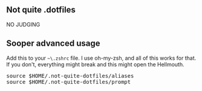 ## Not quite .dotfiles
NO JUDGING

## Sooper advanced usage
Add this to your `~\.zshrc` file. I use oh-my-zsh, and all of this works for that. If you don't, everything might break and this might open the Hellmouth.

<pre>
source $HOME/.not-quite-dotfiles/aliases
source $HOME/.not-quite-dotfiles/prompt
</pre>
